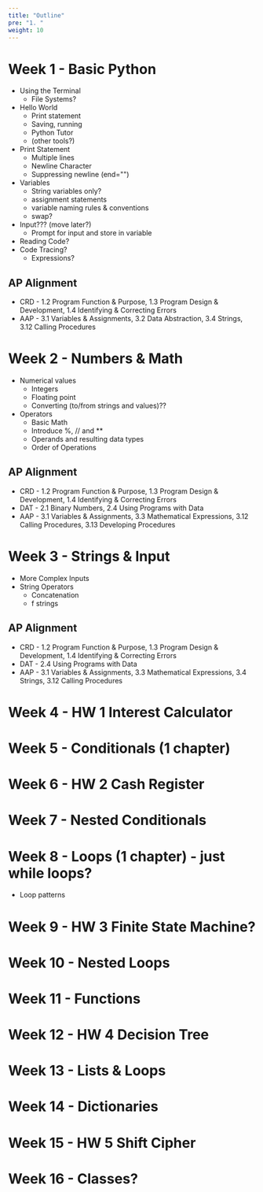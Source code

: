 ```yaml
---
title: "Outline"
pre: "1. "
weight: 10
---
```


# Week 1 - Basic Python

* Using the Terminal
  * File Systems?
* Hello World
  * Print statement
  * Saving, running
  * Python Tutor
  * (other tools?)
* Print Statement
  * Multiple lines
  * Newline Character
  * Suppressing newline (end="")
* Variables
  * String variables only?
  * assignment statements
  * variable naming rules & conventions
  * swap?
* Input??? (move later?)
  * Prompt for input and store in variable
* Reading Code?
* Code Tracing?
  * Expressions?

## AP Alignment

* CRD - 1.2 Program Function & Purpose, 1.3 Program Design & Development, 1.4 Identifying & Correcting Errors
* AAP - 3.1 Variables & Assignments, 3.2 Data Abstraction, 3.4 Strings, 3.12 Calling Procedures

# Week 2 - Numbers & Math

* Numerical values
  * Integers
  * Floating point
  * Converting (to/from strings and values)??
* Operators
  * Basic Math
  * Introduce %, // and **
  * Operands and resulting data types
  * Order of Operations

## AP Alignment

* CRD - 1.2 Program Function & Purpose, 1.3 Program Design & Development, 1.4 Identifying & Correcting Errors
* DAT - 2.1 Binary Numbers, 2.4 Using Programs with Data
* AAP - 3.1 Variables & Assignments, 3.3 Mathematical Expressions, 3.12 Calling Procedures, 3.13 Developing Procedures

# Week 3 - Strings & Input

* More Complex Inputs
* String Operators
  * Concatenation
  * f strings

## AP Alignment

* CRD - 1.2 Program Function & Purpose, 1.3 Program Design & Development, 1.4 Identifying & Correcting Errors
* DAT - 2.4 Using Programs with Data
* AAP - 3.1 Variables & Assignments, 3.3 Mathematical Expressions, 3.4 Strings, 3.12 Calling Procedures

# Week 4 - HW 1 Interest Calculator

# Week 5 - Conditionals (1 chapter)

# Week 6 - HW 2 Cash Register

# Week 7 - Nested Conditionals

# Week 8 - Loops (1 chapter) - just while loops?
 - Loop patterns

# Week 9 - HW 3 Finite State Machine?

# Week 10 - Nested Loops

# Week 11 - Functions

# Week 12 - HW 4 Decision Tree

# Week 13 - Lists & Loops

# Week 14 - Dictionaries

# Week 15 - HW 5 Shift Cipher

# Week 16 - Classes?